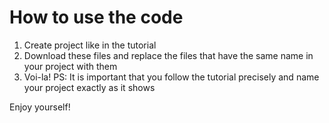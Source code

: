 # How to use the code
1) Create project like in the tutorial 
2) Download these files and replace the files that have the same name in your project with them
3) Voi-la!
PS: It is important that you follow the tutorial precisely and name your project exactly as it shows

Enjoy yourself!